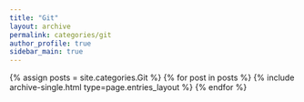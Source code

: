 ```yaml
---
title: "Git"
layout: archive
permalink: categories/git
author_profile: true
sidebar_main: true
---
```


{% assign posts = site.categories.Git %}
{% for post in posts %} {% include archive-single.html type=page.entries_layout %} {% endfor %}